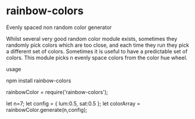 # rainbow-colors
Evenly spaced non random color generator

Whilst several very good random color module exists, sometimes they randomly pick colors which are too close, and each time they run they pick a different set of colors.
Sometimes it is useful to have a predictable set of colors. This module picks n evenly space colors from the color hue wheel.

usage 

npm install rainbow-colors

rainbowColor = require('rainbow-colors');

let n=7;
let config = { 
    lum:0.5,
    sat:0.5
    };
let colorArray = rainbowColor.generate(n,config);


